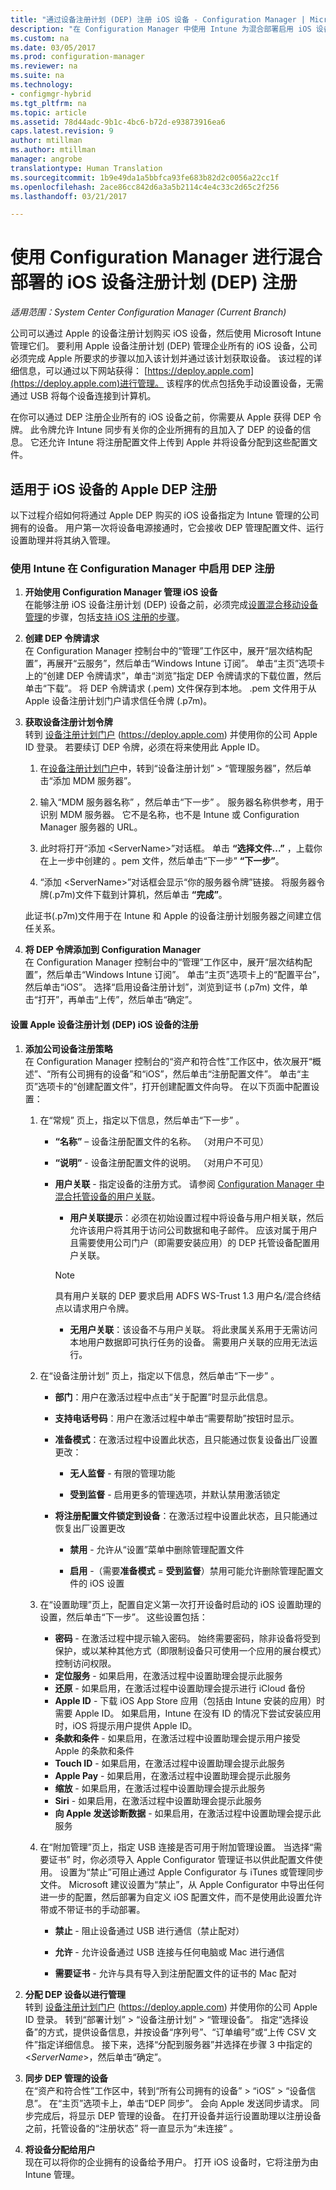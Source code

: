 ```yaml
---
title: "通过设备注册计划 (DEP) 注册 iOS 设备 - Configuration Manager | Microsoft Docs"
description: "在 Configuration Manager 中使用 Intune 为混合部署启用 iOS 设备注册计划 (DEP) 注册。"
ms.custom: na
ms.date: 03/05/2017
ms.prod: configuration-manager
ms.reviewer: na
ms.suite: na
ms.technology:
- configmgr-hybrid
ms.tgt_pltfrm: na
ms.topic: article
ms.assetid: 78d44adc-9b1c-4bc6-b72d-e93873916ea6
caps.latest.revision: 9
author: mtillman
ms.author: mtillman
manager: angrobe
translationtype: Human Translation
ms.sourcegitcommit: 1b9e49da1a5bbfca93fe683b82d2c0056a22cc1f
ms.openlocfilehash: 2ace86cc842d6a3a5b2114c4e4c33c2d65c2f256
ms.lasthandoff: 03/21/2017

---
```

# <a name="ios-device-enrollment-program-dep-enrollment-for-hybrid-deployments-with-configuration-manager"></a>使用 Configuration Manager 进行混合部署的 iOS 设备注册计划 (DEP) 注册

*适用范围：System Center Configuration Manager (Current Branch)*

公司可以通过 Apple 的设备注册计划购买 iOS 设备，然后使用 Microsoft Intune 管理它们。 要利用 Apple 设备注册计划 (DEP) 管理企业所有的 iOS 设备，公司必须完成 Apple 所要求的步骤以加入该计划并通过该计划获取设备。 该过程的详细信息，可以通过以下网站获得：  [https://deploy.apple.com](https://deploy.apple.com)进行管理。 该程序的优点包括免手动设置设备，无需通过 USB 将每个设备连接到计算机。  

 在你可以通过 DEP 注册企业所有的 iOS 设备之前，你需要从 Apple 获得 DEP 令牌。 此令牌允许 Intune 同步有关你的企业所拥有的且加入了 DEP 的设备的信息。 它还允许 Intune 将注册配置文件上传到 Apple 并将设备分配到这些配置文件。  

## <a name="apple-dep-enrollment-for-ios-devices"></a>适用于 iOS 设备的 Apple DEP 注册  
 以下过程介绍如何将通过 Apple DEP 购买的 iOS 设备指定为 Intune 管理的公司拥有的设备。 用户第一次将设备电源接通时，它会接收 DEP 管理配置文件、运行设置助理并将其纳入管理。  

###  <a name="enable-dep-enrollment-in-configuration-manager-with-intune"></a>使用 Intune 在 Configuration Manager 中启用 DEP 注册  

1.  **开始使用 Configuration Manager 管理 iOS 设备**   
    在能够注册 iOS 设备注册计划 (DEP) 设备之前，必须完成[设置混合移动设备管理](../../mdm/deploy-use/setup-hybrid-mdm.md)的步骤，包括[支持 iOS 注册的步骤](../deploy-use/enroll-hybrid-ios-mac.md)。

2.  **创建 DEP 令牌请求**   
    在 Configuration Manager 控制台中的“管理”工作区中，展开“层次结构配置”，再展开“云服务”，然后单击“Windows Intune 订阅”。 单击“主页”选项卡上的“创建 DEP 令牌请求”，单击“浏览”指定 DEP 令牌请求的下载位置，然后单击“下载”。 将 DEP 令牌请求 (.pem) 文件保存到本地。 .pem 文件用于从 Apple 设备注册计划门户请求信任令牌 (.p7m)。  

3.  **获取设备注册计划令牌**   
    转到 [设备注册计划门户](https://deploy.apple.com) (https://deploy.apple.com) 并使用你的公司 Apple ID 登录。 若要续订 DEP 令牌，必须在将来使用此 Apple ID。  

    1.  在[设备注册计划门户](https://deploy.apple.com)中，转到“设备注册计划” > “管理服务器”，然后单击“添加 MDM 服务器”。  

    2.  输入“MDM 服务器名称” ，然后单击“下一步” 。 服务器名称供参考，用于识别 MDM 服务器。 它不是名称，也不是 Intune 或 Configuration Manager 服务器的 URL。  

    3.  此时将打开“添加 <ServerName\>”对话框。 单击 **“选择文件...”** ，上载你在上一步中创建的 。pem 文件，然后单击“下一步” **“下一步”**。  

    4.  “添加 <ServerName\>”对话框会显示“你的服务器令牌”链接。 将服务器令牌(.p7m)文件下载到计算机，然后单击 **“完成”**。  

     此证书(.p7m)文件用于在 Intune 和 Apple 的设备注册计划服务器之间建立信任关系。  

4.  **将 DEP 令牌添加到 Configuration Manager**   
    在 Configuration Manager 控制台中的“管理”工作区中，展开“层次结构配置”，然后单击“Windows Intune 订阅”。 单击“主页”选项卡上的“配置平台”，然后单击“iOS”。 选择“启用设备注册计划”，浏览到证书 (.p7m) 文件，单击“打开”，再单击“上传”，然后单击“确定”。  

#### <a name="set-up-enrollment-for-apple-device-enrollment-program-dep-ios-devices"></a>设置 Apple 设备注册计划 (DEP) iOS 设备的注册  

1.  **添加公司设备注册策略**   
    在 Configuration Manager 控制台的“资产和符合性”工作区中，依次展开“概述”、“所有公司拥有的设备”和“iOS”，然后单击“注册配置文件”。 单击“主页”选项卡的“创建配置文件”，打开创建配置文件向导。 在以下页面中配置设置：  

    1.  在“常规”  页上，指定以下信息，然后单击“下一步” 。  

        -   **“名称”** – 设备注册配置文件的名称。 （对用户不可见）  

        -   **“说明”** - 设备注册配置文件的说明。 （对用户不可见）  

        -   **用户关联** - 指定设备的注册方式。 请参阅 [Configuration Manager 中混合托管设备的用户关联](../../mdm/deploy-use/user-affinity-for-hybrid-managed-devices.md)。  

            -   **用户关联提示**：必须在初始设置过程中将设备与用户相关联，然后允许该用户将其用于访问公司数据和电子邮件。  应该对属于用户且需要使用公司门户（即需要安装应用）的 DEP 托管设备配置用户关联。  

            > [!NOTE]
            > 具有用户关联的 DEP 要求启用 ADFS WS-Trust 1.3 用户名/混合终结点以请求用户令牌。

            -   **无用户关联**：该设备不与用户关联。 将此隶属关系用于无需访问本地用户数据即可执行任务的设备。 需要用户关联的应用无法运行。  

    2.  在“设备注册计划”  页上，指定以下信息，然后单击“下一步” 。  

        -   **部门**：用户在激活过程中点击“关于配置”时显示此信息。  

        -   **支持电话号码**：用户在激活过程中单击“需要帮助”按钮时显示。  

        -   **准备模式**：在激活过程中设置此状态，且只能通过恢复设备出厂设置更改：  

            -   **无人监督** - 有限的管理功能  

            -   **受到监督** - 启用更多的管理选项，并默认禁用激活锁定  

        -   **将注册配置文件锁定到设备**：在激活过程中设置此状态，且只能通过恢复出厂设置更改  

            -   **禁用** - 允许从“设置”菜单中删除管理配置文件  

            -   **启用** -（需要**准备模式** = **受到监督**）禁用可能允许删除管理配置文件的 iOS 设置  

    3.  在“设置助理”页上，配置自定义第一次打开设备时启动的 iOS 设置助理的设置，然后单击“下一步”。 这些设置包括：  
        -   **密码** - 在激活过程中提示输入密码。 始终需要密码，除非设备将受到保护，或以某种其他方式（即限制设备只可使用一个应用的展台模式）控制访问权限。  
        -   **定位服务** - 如果启用，在激活过程中设置助理会提示此服务  
        -   **还原** - 如果启用，在激活过程中设置助理会提示进行 iCloud 备份  
        -   **Apple ID** - 下载 iOS App Store 应用（包括由 Intune 安装的应用）时需要 Apple ID。 如果启用，Intune 在没有 ID 的情况下尝试安装应用时，iOS 将提示用户提供 Apple ID。  
        -   **条款和条件** - 如果启用，在激活过程中设置助理会提示用户接受 Apple 的条款和条件  
        -   **Touch ID** - 如果启用，在激活过程中设置助理会提示此服务
        -   **Apple Pay** - 如果启用，在激活过程中设置助理会提示此服务
        -   **缩放** - 如果启用，在激活过程中设置助理会提示此服务
        -   **Siri** - 如果启用，在激活过程中设置助理会提示此服务  
        -   **向 Apple 发送诊断数据** - 如果启用，在激活过程中设置助理会提示此服务  

    4.  在“附加管理”页上，指定 USB 连接是否可用于附加管理设置。 当选择“需要证书” 时，你必须导入 Apple Configurator 管理证书以供此配置文件使用。  设置为“禁止”可阻止通过 Apple Configurator 与 iTunes 或管理同步文件。 Microsoft 建议设置为“禁止”，从 Apple Configurator 中导出任何进一步的配置，然后部署为自定义 iOS 配置文件，而不是使用此设置允许带或不带证书的手动部署。  

        -   **禁止** - 阻止设备通过 USB 进行通信（禁止配对）  

        -   **允许** - 允许设备通过 USB 连接与任何电脑或 Mac 进行通信  

        -   **需要证书** - 允许与具有导入到注册配置文件的证书的 Mac 配对  

2.  **分配 DEP 设备以进行管理**   
    转到 [设备注册计划门户](https://deploy.apple.com) (https://deploy.apple.com) 并使用你的公司 Apple ID 登录。 转到“部署计划” > “设备注册计划” > “管理设备”。 指定“选择设备”的方式，提供设备信息，并按设备“序列号”、“订单编号”或“上传 CSV 文件”指定详细信息。 接下来，选择“分配到服务器”并选择在步骤 3 中指定的 <*ServerName*>，然后单击“确定”。  

3.  **同步 DEP 管理的设备**   
    在“资产和符合性”工作区中，转到“所有公司拥有的设备” > “iOS” > “设备信息”。 在“主页”选项卡上，单击“DEP 同步”。 会向 Apple 发送同步请求。 同步完成后，将显示 DEP 管理的设备。 在打开设备并运行设置助理以注册设备之前，托管设备的“注册状态”  将一直显示为“未连接”  。  

4.  **将设备分配给用户**   
    现在可以将你的企业拥有的设备给予用户。 打开 iOS 设备时，它将注册为由 Intune 管理。

